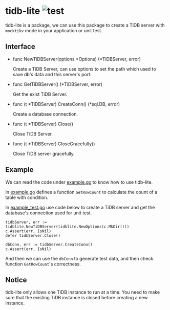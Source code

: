 # tidb-lite ![test](https://github.com/WangXiangUSTC/tidb-lite/workflows/test/badge.svg)

tidb-lite is a package, we can use this package to create a TiDB server with `mocktikv` mode in your application or unit test.

## Interface

- func NewTiDBServer(options *Options) (*TiDBServer, error)
  
  Create a TiDB Server, can use options to set the path which used to save db's data and this server's port.

- func GetTiDBServer() (*TiDBServer, error)

  Get the exist TiDB Server.

- func (t *TiDBServer) CreateConn() (*sql.DB, error)
  
  Create a database connection.

- func (t *TiDBServer) Close()
  
  Close TiDB Server.

- func (t *TiDBServer) CloseGracefully()
  
  Close TiDB server gracefully.

## Example

We can read the code under [example.go](./example/example.go) to know how to use tidb-lite.

In [example.go](./example/example.go) defines a function `GetRowCount` to calculate the count of a table with condition.

In [example_test.go](./example/example_test.go) use code below to create a TiDB server and get the database's connection used for unit test.

```
tidbServer, err := tidblite.NewTiDBServer(tidblite.NewOptions(c.MkDir()))
c.Assert(err, IsNil)
defer tidbServer.Close()

dbConn, err := tidbServer.CreateConn()
c.Assert(err, IsNil)
```

And then we can use the `dbConn` to generate test data, and then check function `GetRowCount`'s correctness.

## Notice

tidb-lite only allows one TiDB instance to run at a time. You need to make sure that the existing TiDB instance is closed before creating a new instance.